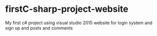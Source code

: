 # firstC-sharp-project-website
My first c# project using visual studio 2015 website for login system and sign up and posts and comments 
